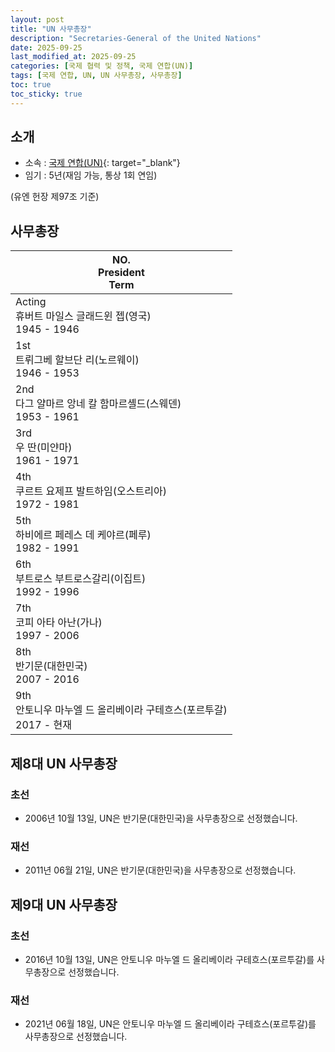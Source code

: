 ```yaml
---
layout: post
title: "UN 사무총장"
description: "Secretaries-General of the United Nations"
date: 2025-09-25
last_modified_at: 2025-09-25
categories: [국제 협력 및 정책, 국제 연합(UN)]
tags: [국제 연합, UN, UN 사무총장, 사무총장]
toc: true
toc_sticky: true
---
```

## 소개
* 소속 : [국제 연합(UN)](https://www.un.org/sg/en){: target="_blank"}
* 임기 : 5년(재임 가능, 통상 1회 연임)

(유엔 헌장 제97조 기준)

## 사무총장

<html>
    <head>
        <meta charset="UTF-8">
    </head>
    <body>
        <table>
            <thead>
                <tr class="header-row">
                    <th>
                        <div>NO.</div>
                        <div>President</div>
                        <div>Term</div>
                    </th>
                </tr>
            </thead>
            <tbody>
                <tr>
                    <td>
                        <div>Acting</div>
                        <div>휴버트 마일스 글래드윈 젭(영국)</div>
                        <div>1945 - 1946</div>
                    </td>
                </tr>
                <tr>
                    <td>
                        <div>1st</div>
                        <div>트뤼그베 할브단 리(노르웨이)</div>
                        <div>1946 - 1953</div>
                    </td>
                </tr>
                <tr>
                    <td>
                        <div>2nd</div>
                        <div>다그 얄마르 앙네 칼 함마르셸드(스웨덴)</div>
                        <div>1953 - 1961</div>
                    </td>
                </tr>
                <tr>
                    <td>
                        <div>3rd</div>
                        <div>우 딴(미얀마)</div>
                        <div>1961 - 1971</div>
                    </td>
                </tr>
                <tr>
                    <td>
                        <div>4th</div>
                        <div>쿠르트 요제프 발트하임(오스트리아)</div>
                        <div>1972 - 1981</div>
                    </td>
                </tr>
                <tr>
                    <td>
                        <div>5th</div>
                        <div>하비에르 페레스 데 케야르(페루)</div>
                        <div>1982 - 1991</div>
                    </td>
                </tr>
                <tr>
                    <td>
                        <div>6th</div>
                        <div>부트로스 부트로스갈리(이집트)</div>
                        <div>1992 - 1996</div>
                    </td>
                </tr>
                <tr>
                    <td>
                        <div>7th</div>
                        <div>코피 아타 아난(가나)</div>
                        <div>1997 - 2006</div>
                    </td>
                </tr>
                <tr>
                    <td class="korea-host-bg">
                        <div><span class="korea-host">8th</span></div>
                        <div><span class="korea-host">반기문(대한민국)</span></div>
                        <div><span class="korea-host">2007 - 2016</span></div>
                    </td>
                </tr>
                <tr>
                    <td>
                        <div>9th</div>
                        <div>안토니우 마누엘 드 올리베이라 구테흐스(포르투갈)</div>
                        <div>2017 - 현재</div>
                    </td>
                </tr>
            </tbody>
        </table>
    </body>
</html>

## 제8대 UN 사무총장
### 초선
* 2006년 10월 13일, UN은 <span class="korea-host">반기문(대한민국)</span>을 사무총장으로 선정했습니다.

### 재선
* 2011년 06월 21일, UN은 <span class="korea-host">반기문(대한민국)</span>을 사무총장으로 선정했습니다.

## 제9대 UN 사무총장
### 초선
* 2016년 10월 13일, UN은 <span class="foreign-host">안토니우 마누엘 드 올리베이라 구테흐스(포르투갈)</span>를 사무총장으로 선정했습니다.

### 재선
* 2021년 06월 18일, UN은 <span class="foreign-host">안토니우 마누엘 드 올리베이라 구테흐스(포르투갈)</span>를 사무총장으로 선정했습니다.
